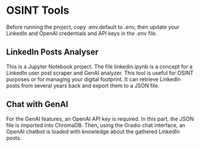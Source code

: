 # OSINT Tools
Before running the project, copy .env.default to .env, then update your LinkedIn and OpenAI credentials and API keys in the .env file.

## LinkedIn Posts Analyser
This is a Jupyter Notebook project. The file linkedin.ipynb is a concept for a LinkedIn user post scraper and GenAI analyzer.
This tool is useful for OSINT purposes or for managing your digital footprint. It can retrieve LinkedIn posts from several years back and export them to a JSON file.

## Chat with GenAI
For the GenAI features, an OpenAI API key is required. In this part, the JSON file is imported into ChromaDB. Then, using the Gradio chat interface, an OpenAI chatbot is loaded with knowledge about the gathered LinkedIn posts.

